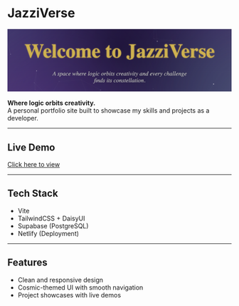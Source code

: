 # JazziVerse  

![JazziVerse Banner](images/banner.png)  

**Where logic orbits creativity.**  
A personal portfolio site built to showcase my skills and projects as a developer.  

---

## Live Demo  
[Click here to view](https://jazziverse.com)  

---

## Tech Stack  
- Vite
- TailwindCSS + DaisyUI  
- Supabase (PostgreSQL)  
- Netlify (Deployment)  

---

## Features  
- Clean and responsive design  
- Cosmic-themed UI with smooth navigation  
- Project showcases with live demos  
